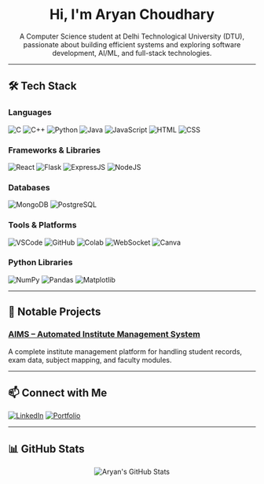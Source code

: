 <h1 align="center">Hi, I'm Aryan Choudhary</h1>

<p align="center">
  A Computer Science student at Delhi Technological University (DTU), passionate about building efficient systems and exploring software development, AI/ML, and full-stack technologies.
</p>

---

## 🛠️ Tech Stack

### Languages  
![C](https://img.shields.io/badge/C-00599C?style=flat-square&logo=c&logoColor=white)
![C++](https://img.shields.io/badge/C++-00599C?style=flat-square&logo=c%2B%2B&logoColor=white)
![Python](https://img.shields.io/badge/Python-3776AB?style=flat-square&logo=python&logoColor=white)
![Java](https://img.shields.io/badge/Java-ED8B00?style=flat-square&logo=java&logoColor=white)
![JavaScript](https://img.shields.io/badge/JavaScript-F7DF1E?style=flat-square&logo=javascript&logoColor=black)
![HTML](https://img.shields.io/badge/HTML5-E34F26?style=flat-square&logo=html5&logoColor=white)
![CSS](https://img.shields.io/badge/CSS3-1572B6?style=flat-square&logo=css3&logoColor=white)

### Frameworks & Libraries  
![React](https://img.shields.io/badge/React-20232A?style=flat-square&logo=react&logoColor=61DAFB)
![Flask](https://img.shields.io/badge/Flask-000000?style=flat-square&logo=flask&logoColor=white)
![ExpressJS](https://img.shields.io/badge/Express.js-404D59?style=flat-square)
![NodeJS](https://img.shields.io/badge/Node.js-339933?style=flat-square&logo=node.js&logoColor=white)

### Databases  
![MongoDB](https://img.shields.io/badge/MongoDB-4EA94B?style=flat-square&logo=mongodb&logoColor=white)
![PostgreSQL](https://img.shields.io/badge/PostgreSQL-336791?style=flat-square&logo=postgresql&logoColor=white)

### Tools & Platforms  
![VSCode](https://img.shields.io/badge/VS%20Code-007ACC?style=flat-square&logo=visual-studio-code&logoColor=white)
![GitHub](https://img.shields.io/badge/GitHub-181717?style=flat-square&logo=github)
![Colab](https://img.shields.io/badge/Google%20Colab-F9AB00?style=flat-square&logo=googlecolab&logoColor=black)
![WebSocket](https://img.shields.io/badge/WebSocket-808080?style=flat-square)
![Canva](https://img.shields.io/badge/Canva-00C4CC?style=flat-square&logo=canva&logoColor=white)

### Python Libraries  
![NumPy](https://img.shields.io/badge/NumPy-013243?style=flat-square&logo=numpy&logoColor=white)
![Pandas](https://img.shields.io/badge/Pandas-150458?style=flat-square&logo=pandas&logoColor=white)
![Matplotlib](https://img.shields.io/badge/Matplotlib-11557C?style=flat-square)

---

## 🚀 Notable Projects

### [AIMS – Automated Institute Management System](https://github.com/Aryanxx4/AIMS-)
A complete institute management platform for handling student records, exam data, subject mapping, and faculty modules.

---

## 📫 Connect with Me

[![LinkedIn](https://img.shields.io/badge/LinkedIn-0077B5?style=flat-square&logo=linkedin&logoColor=white)](https://www.linkedin.com/in/aryan-choudhary-979b8718a/)
[![Portfolio](https://img.shields.io/badge/Portfolio-000000?style=flat-square&logo=github&logoColor=white)](https://your-portfolio-link.com)

---

## 📊 GitHub Stats

<div align="center">
  <img src="https://github-readme-stats.vercel.app/api?username=Aryanxx4&show_icons=true&theme=default" alt="Aryan's GitHub Stats" />
</div>
